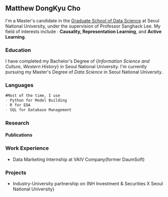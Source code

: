 ## Matthew DongKyu Cho

I'm a Master's candidate in the [Graduate School of Data Science](https://gsds.snu.ac.kr/) at Seoul National University, under the supervision of Professor Sanghack Lee. My field of interests include : **Causality, Representation Learning**, and **Active Learning**. 

### Education

I have completed my Bachelor's Degree of {*Information Science and Culture*, *Western History*} in Seoul National University. I'm currently pursuing my Master's Degree of *Data Science* in Seoul National University.

### Languages


```markdown
#Most of the time, I use
- Python for Model Building
- R for EDA
- SQL for Database Management
```

### Research
#### Publications

### Work Experience
- Data Marketing Internship at VAIV Company(former DaumSoft)

### Projects
- Industry-University partnership on <Stock Interrelation Research using Keyword and Supply Chain data> (NH Investment & Securities X Seoul National University)
